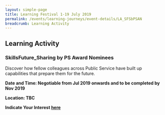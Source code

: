 ```yaml
---
layout: simple-page
title: Learning Festival 1-19 July 2019
permalink: /events/learning-journeys/event-details/LA_SFSbPSAN
breadcrumb: Learning Activity
---
```


## Learning Activity 
### SkillsFuture_Sharing by PS Award Nominees

Discover how fellow colleagues across Public Service have built up capabilities that prepare them for the future. 

**Date and Time: Negotiable from Jul 2019 onwards and to be completed by Nov 2019** 

**Location: TBC** 

**Indicate Your Interest [here](https://www.eventbrite.sg/e/step-into-my-shoes-making-a-difference-as-a-probation-officer-tickets-61082209533)** 

